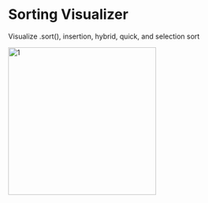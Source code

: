 # Sorting Visualizer
Visualize .sort(), insertion, hybrid, quick, and selection sort

<img src="https://raw.githubusercontent.com/elihartnett/SortingVisualizer/main/1.png" alt="1" width="300"/>
